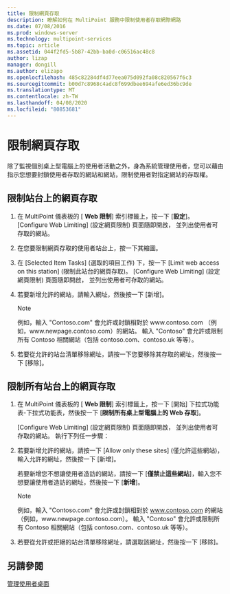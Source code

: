 ```yaml
---
title: 限制網頁存取
description: 瞭解如何在 MultiPoint 服務中限制使用者存取網際網路
ms.date: 07/08/2016
ms.prod: windows-server
ms.technology: multipoint-services
ms.topic: article
ms.assetid: 044f2fd5-5b87-42bb-ba0d-c06516ac48c8
author: lizap
manager: dongill
ms.author: elizapo
ms.openlocfilehash: 485c82284df4d77eea075d092fa08c820567f6c3
ms.sourcegitcommit: b00d7c8968c4adc8f699dbee694afe6ed36bc9de
ms.translationtype: MT
ms.contentlocale: zh-TW
ms.lasthandoff: 04/08/2020
ms.locfileid: "80853681"
---
```

# <a name="limit-web-access"></a>限制網頁存取
除了監視個別桌上型電腦上的使用者活動之外，身為系統管理使用者，您可以藉由指示您想要封鎖使用者存取的網站和網站，限制使用者對指定網站的存取權。  
  
## <a name="to-limit-web-access-on-a-station"></a>限制站台上的網頁存取  
  
1. 在 MultiPoint 儀表板的 [ **Web 限制**] 索引標籤上，按一下 [**設定**]。 [Configure Web Limiting] (設定網頁限制) 頁面隨即開啟， 並列出使用者可存取的網站。  
  
2. 在您要限制網頁存取的使用者站台上，按一下其縮圖。  
  
3. 在 [Selected Item Tasks] (選取的項目工作) 下，按一下 [Limit web access on this station] (限制此站台的網頁存取)。 [Configure Web Limiting] (設定網頁限制) 頁面隨即開啟， 並列出使用者可存取的網站。  
  
4. 若要新增允許的網站，請輸入網址，然後按一下 [新增]。  
  
   > [!NOTE]
   > 例如，輸入 "Contoso.com" 會允許或封鎖相對於 www\.contoso.com （例如，www\.newpage.contoso.com）的網站。 輸入 "Contoso" 會允許或限制所有 Contoso 相關網站（包括 contoso.com、contoso.uk 等等）。  
  
5. 若要從允許的站台清單移除網址，請按一下您要移除其存取的網址，然後按一下 [移除]。  
  
## <a name="to-limit-web-access-on-all-stations"></a>限制所有站台上的網頁存取  
  
1. 在 MultiPoint 儀表板的 [ **Web 限制**] 索引標籤上，按一下 [開始] 下拉式功能表\-下拉式功能表，然後按一下 [**限制所有桌上型電腦上的 Web 存取**]。  
  
   [Configure Web Limiting] (設定網頁限制) 頁面隨即開啟， 並列出使用者可存取的網站。 執行下列任一步驟：  
  
2. 若要新增允許的網站，請按一下 [Allow only these sites] (僅允許這些網站)，輸入允許的網址，然後按一下 [新增]。  
  
   若要新增您不想讓使用者造訪的網站，請按一下 [**僅禁止這些網站**]，輸入您不想要讓使用者造訪的網址，然後按一下 [**新增**]。  
  
   > [!NOTE]
   > 例如，輸入 "Contoso.com" 會允許或封鎖相對於 www.contoso.com 的網站（例如，www\.newpage.contoso.com）。 輸入 "Contoso" 會允許或限制所有 Contoso 相關網站（包括 contoso.com、contoso.uk 等等）。  
  
3. 若要從允許或拒絕的站台清單移除網址，請選取該網址，然後按一下 [移除]。  
  
## <a name="see-also"></a>另請參閱  
[管理使用者桌面](manage-user-desktops-using-multipoint-dashboard.md)  
